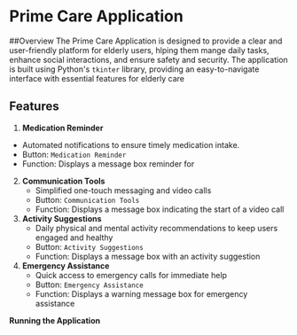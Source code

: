 # Prime Care Application
##Overview
The Prime Care Application is designed to provide a clear and user-friendly platform for elderly users, hlping them mange daily tasks, enhance social interactions, and ensure safety and security. 
The application is built using Python's `tkinter` library, providing an easy-to-navigate interface with essential features for elderly care
## Features 
1. **Medication Reminder**
 - Automated notifications to ensure timely medication intake.
 - Button: `Medication Reminder`
 - Function: Displays a message box reminder for
2. **Communication Tools**
   - Simplified one-touch messaging and video calls
   - Button: `Communication Tools`
   - Function: Displays a message box indicating the start of a video call
3. **Activity Suggestions**
   - Daily physical and mental activity recommendations to keep users engaged and healthy
   - Button: `Activity Suggestions`
   - Function: Displays a message box with an activity suggestion
4. **Emergency Assistance**
   - Quick access to emergency calls for immediate help
   - Button: `Emergency Assistance`
   - Function: Displays a warning message box for emergency assistance

**Running the Application**

